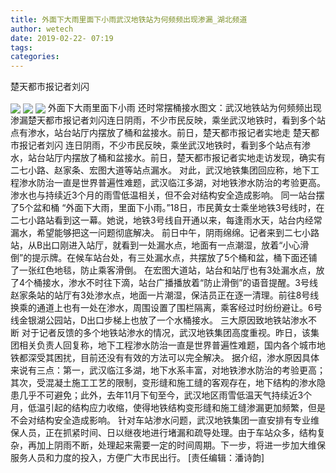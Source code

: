 ```yaml
---
title: 外面下大雨里面下小雨武汉地铁站为何频频出现渗漏_湖北频道
author: wetech
date: 2019-02-22- 07:19
tags: 
categories: 
---
```

楚天都市报记者刘闪
<!-- more -->
                
<img align="center" border="0" src="http://p0.ifengimg.com/a/2019_08/2af5edf97e205c8_size30_w413_h310.jpg" />
                
<img align="center" border="0" src="http://p3.ifengimg.com/a/2019_08/2a78fd5f1d3ccfa_size35_w413_h310.jpg" />
            
<img align="center" border="0" src="http://p2.ifengimg.com/a/2016/0810/204c433878d5cf9size1_w16_h16.png" />
外面下大雨里面下小雨 还时常摆桶接水图文：武汉地铁站为何频频出现渗漏楚天都市报记者刘闪连日阴雨，不少市民反映，乘坐武汉地铁时，看到多个站点有渗水，站台站厅内摆放了桶和盆接水。前日，楚天都市报记者实地走
楚天都市报记者刘闪
连日阴雨，不少市民反映，乘坐武汉地铁时，看到多个站点有渗水，站台站厅内摆放了桶和盆接水。前日，楚天都市报记者实地走访发现，确实有二七小路、赵家条、宏图大道等站点漏水。
对此，武汉地铁集团回应称，地下工程渗水防治一直是世界普遍性难题，武汉临江多湖，对地铁渗水防治的考验更高。渗水也与持续近3个月的雨雪低温相关，但不会对结构安全造成影响。
同一站台摆了5个盆和桶
“外面下大雨，里面下小雨。”18日，市民黄女士乘坐地铁3号线时，在二七小路站看到这一幕。她说，地铁3号线自开通以来，每逢雨水天，站台内经常漏水，希望能够把这一问题彻底解决。
前日中午，阴雨绵绵。记者来到二七小路站，从B出口刚进入站厅，就看到一处漏水点，地面有一点潮湿，放着“小心滑倒”的提示牌。在候车站台处，有三处漏水点，共摆放了5个桶和盆，桶下面还铺了一张红色地毯，防止乘客滑倒。
在宏图大道站，站台和站厅也有3处漏水点，放了4个桶接水，渗水不时往下滴，站台广播播放着“防止滑倒”的语音提醒。3号线赵家条站的站厅有3处渗水点，地面一片潮湿，保洁员正在逐一清理。前往8号线换乘的通道上也有一处在渗水，周围设置了围栏隔离，乘客经过时纷纷避让。6号线金银湖公园站，D出口步梯上也放了一个水桶接水。
三大原因致地铁站渗水不断
对于记者反馈的多个地铁站渗水的情况，武汉地铁集团高度重视。昨日，该集团相关负责人回复称，地下工程渗水防治一直是世界普遍性难题，国内各个城市地铁都深受其困扰，目前还没有有效的方法可以完全解决。
据介绍，渗水原因具体来说有三点：第一，武汉临江多湖，地下水系丰富，对地铁渗水防治的考验更高；其次，受混凝土施工工艺的限制，变形缝和施工缝的客观存在，地下结构的渗水隐患几乎不可避免；此外，去年11月下旬至今，武汉地区雨雪低温天气持续近3个月，低温引起的结构应力收缩，使得地铁结构变形缝和施工缝渗漏更加频繁，但是不会对结构安全造成影响。
针对车站渗水问题，武汉地铁集团一直安排有专业维保人员，正在抓紧时间、日以继夜地进行堵漏和疏导处理。由于车站众多，结构复杂，再加上阴雨不断，处理起来需要一定的时间周期。下一步，将进一步加大维保服务人员和力度的投入，方便广大市民出行。
[责任编辑：潘诗韵]
            
